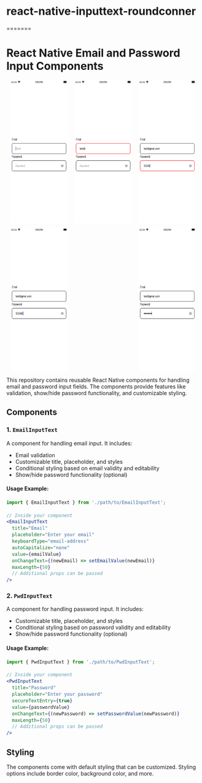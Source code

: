 # react-native-inputtext-roundconner
=======

# React Native Email and Password Input Components

<div style="display: flex; justify-content: space-between; margin: 10px;">
  <img src="Img/1.png" alt="Input Empty" width="150" height="375">
  <img src="Img/2.png" alt="Input Email Error" width="150" height="375">
  <img src="Img/3.png" alt="Input Password Error Minimum 6 Character Count" width="150" height="375">
</div>

<div style="display: flex; justify-content: space-between; margin: 10px;">
  <img src="Img/4.png" alt="Email and Password validate" width="150" height="375">
  <img src="Img/5.png" alt="Password Hidden" width="150" height="375">
</div>

This repository contains reusable React Native components for handling email and password input fields. The components provide features like validation, show/hide password functionality, and customizable styling.

## Components

### 1. `EmailInputText`

A component for handling email input. It includes:

- Email validation
- Customizable title, placeholder, and styles
- Conditional styling based on email validity and editability
- Show/hide password functionality (optional)

#### Usage Example:

```jsx
import { EmailInputText } from './path/to/EmailInputText';

// Inside your component
<EmailInputText
  title="Email"
  placeholder="Enter your email"
  keyboardType="email-address"
  autoCapitalize="none"
  value={emailValue}
  onChangeText={(newEmail) => setEmailValue(newEmail)}
  maxLength={50}
  // Additional props can be passed
/>
```

### 2. `PwdInputText`

A component for handling password input. It includes:

- Customizable title, placeholder, and styles
- Conditional styling based on password validity and editability
- Show/hide password functionality (optional)

#### Usage Example:

```jsx
import { PwdInputText } from './path/to/PwdInputText';

// Inside your component
<PwdInputText
  title="Password"
  placeholder="Enter your password"
  secureTextEntry={true}
  value={passwordValue}
  onChangeText={(newPassword) => setPasswordValue(newPassword)}
  maxLength={50}
  // Additional props can be passed
/>
```

## Styling

The components come with default styling that can be customized. Styling options include border color, background color, and more.
